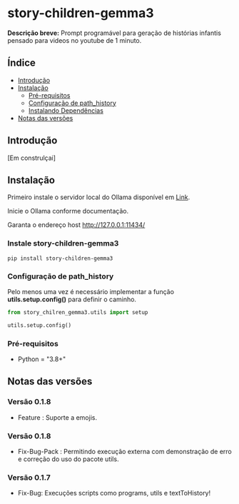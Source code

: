 # story-children-gemma3

**Descrição breve:** Prompt programável para geração de histórias infantis pensado para videos no youtube de 1 minuto.

## Índice

- [Introdução](#introdução)
- [Instalação](#instalação)
  - [Pré-requisitos](#pré-requisitos)
  - [Configuração de path_history](#configuração-de-path_history)
  - [Instalando Dependências](#instalando-dependências)
- [Notas das versões](#notas_das_versões)

## Introdução

[Em construlçai]

## Instalação

Primeiro instale o servidor local do Ollama disponível em [Link](https://ollama.com/).

Inicie o Ollama conforme documentação.

Garanta o endereço host http://127.0.0.1:11434/


### Instale story-children-gemma3


```shell
pip install story-children-gemma3

```

### Configuração de path_history

Pelo menos uma vez é necessário implementar a função **utils.setup.config()** para definir o caminho.


```python
from story_chilren_gemma3.utils import setup

utils.setup.config()

```
### Pré-requisitos


- Python = "3.8+"

## Notas das versões

### Versão 0.1.8
- Feature : Suporte a emojis.

### Versão 0.1.8
- Fix-Bug-Pack : Permitindo execução externa com demonstração de erro e correção do uso do pacote utils.

### Versão 0.1.7
- Fix-Bug: Execuções scripts como programs, utils e textToHistory!


